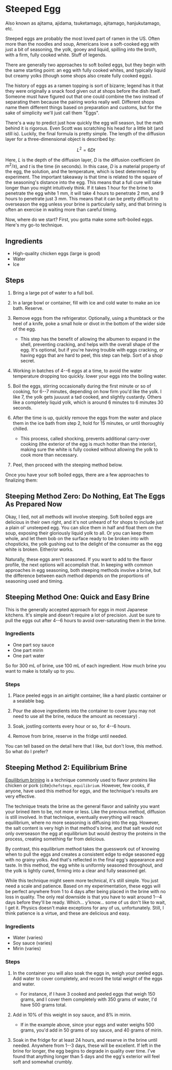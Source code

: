 # Steeped Egg

Also known as ajitama, ajidama, tsuketamago, ajitamago, hanjukutamago, etc.

Steeped eggs are probably the most loved part of ramen in the US. Often more
than the noodles and soup, Americans love a soft-cooked egg with just a bit of
seasoning, the yolk, gooey and liquid, spilling into the broth, with a firm,
fully cooked white. Stuff of legends. 

There are generally two approaches to soft boiled eggs, but they begin with the
same starting point: an egg with fully cooked whites, and typically liquid but
creamy yolks (though some shops also create fully cooked eggs). 

The history of eggs as a ramen topping is sort of bizarre; legend has it that
they were originally a snack food given out at shops before the dish itself.
Someone must have figured out that one could combine the two instead of
separating them because the pairing works really well. Different shops name them
different things based on preparation and customs, but for the sake of
simplicity we'll just call them "Eggs".

There's a way to predict just how quickly the egg will season, but the math
behind it is rigorous. Even Scott was scratching his head for a little bit (and
still is). Luckily, the final formula is pretty simple. The length of the
diffusion layer for a three-dimensional object is described by:

$$
L^2 = 6 D t
$$

Here, $L$ is the depth of the diffusion layer, $D$ is the diffusion coefficient
(in $m^2/s$), and $t$ is the time (in seconds). In this case, $D$ is a material
property of the egg, the solution, and the temperature, which is best determined
by experiment. The important takeaway is that time is related to the square of
the seasoning's distance into the egg. This means that a full cure will take
longer than you might intuitively think. If it takes 1 hour for the brine to
penetrate the egg white 1 mm, it will take 4 hours to penetrate 2 mm, and 9
hours to penetrate just 3 mm. This means that it can be pretty difficult to
overseason the egg unless your brine is particularly salty, and that brining is
often an exercise in waiting more than careful timing. 

Now, where do we start? First, you gotta make some soft-boiled eggs. Here's my
go-to technique.

## Ingredients

* High-quality chicken eggs (large is good)
* Water
* Ice

## Steps

1. Bring a large pot of water to a full boil.

2. In a large bowl or container, fill with ice and cold water to make an ice
   bath. Reserve. 

3. Remove eggs from the refrigerator. Optionally, using a thumbtack or the heel
   of a knife, poke a small hole or divot in the bottom of the wider side of the
   egg.

   * This step has the benefit of allowing the albumen to expand in the shell,
     preventing cracking, and helps with the overall shape of the egg. It's
     optional, but if you're having trouble with eggs cracking, or having eggs
     that are hard to peel, this step can help. Sort of a shop secret. 

4. Working in batches of 4--6 eggs at a time, to avoid the water temperature
   dropping too quickly. lower your eggs into the boiling water.

5. Boil the eggs, stirring occasionally during the first minute or so of
   cooking, for 6--7 minutes, depending on how firm you'd like the yolk. I like
   7, the yolk gets juuuust a tad cooked, and slightly custardy. Others like a
   completely liquid yolk, which is around 6 minutes to 6 minutes 30 seconds. 

6. After the time is up, quickly remove the eggs from the water and place them
   in the ice bath from step 2, hold for 15 minutes, or until thoroughly
   chilled. 

   * This process, called shocking, prevents additional carry-over cooking (the
     exterior of the egg is much hotter than the interior), making sure the
     white is fully cooked without allowing the yolk to cook more than
     necessary. 

7. Peel, then proceed with the steeping method below. 

Once you have your soft boiled eggs, there are a few approaches to finalizing
them:

## Steeping Method Zero: Do Nothing, Eat The Eggs As Prepared Now

Okay, I lied, not all methods will involve steeping. Soft boiled eggs are
delicious in their own right, and it's not unheard of for shops to include just
a plain ol' unsteeped egg. You can slice them in half and float them on the
soup, exposing their gloriously liquid yolk to all. Or you can keep them whole,
and let them bob on the surface ready to be broken into with chopsticks, the
yolk gushing out to the delight of the consumer as the egg white is broken.
Either/or works.

Naturally, these eggs aren't seasoned. If you want to add to the flavor profile,
the next options will accomplish that. In keeping with common approaches in egg
seasoning, both steeping methods involve a brine, but the difference between
each method depends on the proportions of seasoning used and timing.

## Steeping Method One: Quick and Easy Brine

This is the generally accepted approach for eggs in most Japanese kitchens. It's
simple and doesn't require a lot of precision. Just be sure to pull the eggs out
after 4--6 hours to avoid over-saturating them in the brine. 

### Ingredients

* One part soy sauce
* One part mirin
* One part water

So for 300 mL of brine, use 100 mL of each ingredient. How much brine you want
to make is totally up to you.

### Steps

1. Place peeled eggs in an airtight container, like a hard plastic container or
   a sealable bag.

2. Pour the above ingredients into the container to cover (you may not need to
   use all the brine, reduce the amount as necessary) .

3. Soak, jostling contents every hour or so, for 4--6 hours. 

4. Remove from brine, reserve in the fridge until needed. 

You can tell based on the detail here that I like, but don't love, this method.
So what do I prefer? 

## Steeping Method 2: Equilibrium Brine 

[Equilibrium brining][chefsteps_equilibrium] is a technique commonly used to
flavor proteins like chicken or pork {cite}`chefsteps_equilibrium`. However, few
cooks, if anyone, have used this method for eggs, and the technique's results
are very effective. 

The technique treats the brine as the general flavor and salinity you want your
brined item to be, not more or less. Like the previous method, diffusion is
still involved. In that technique, eventually everything will reach equilibrium,
where no more seasoning is diffusing into the egg. However, the salt content is
very high in that method's brine, and that salt would not only overseason the
egg at equilibrium but would destroy the proteins in the process, creating
something far from delicious. 

By contrast, this equilibrium method takes the guesswork out of knowing when to
pull the eggs and creates a consistent edge to edge seasoned egg with no grainy
yolks. And that's reflected in the final egg's appearance and taste. In this
method, the egg white is uniformly seasoned throughout, and the yolk is lightly
cured, firming into a clear and fully seasoned gel. 
 
While this technique might seem more technical, it's still simple. You just need
a scale and patience. Based on my experimentation, these eggs will be perfect
anywhere from 1 to 4 days after being placed in the brine with no loss in
quality. The only real downside is that you have to wait around 1--4 days before
they'll be ready. Which… y'know… some of us don't like to wait, I get it.
Physics doesn't make exceptions for any of us, unfortunately. Still, I think
patience is a virtue, and these are delicious and easy. 

### Ingredients

* Water (varies)
* Soy sauce (varies)
* Mirin (varies)

### Steps

1. In the container you will also soak the eggs in, weigh your peeled eggs. Add
   water to cover completely, and record the total weight of the eggs and
   water. 

   * For instance, if I have 3 cooked and peeled eggs that weigh 150 grams, and
     I cover them completely with 350 grams of water, I'd have 500 grams total.

2. Add in 10% of this weight in soy sauce, and 8% in mirin. 

   * If in the example above, since your eggs and water weighs 500 grams, you'd
     add in 50 grams of soy sauce, and 40 grams of mirin. 

3. Soak in the fridge for at least 24 hours, and reserve in the brine until
   needed. Anywhere from 1--3 days, these will be excellent. If left in the brine
   for longer, the egg begins to degrade in quality over time. I've found that
   anything longer than 5 days and the egg's exterior will feel soft and
   somewhat crumbly. 

[chefsteps_equilibrium]: https://www.chefsteps.com/activities/equilibrium-brining